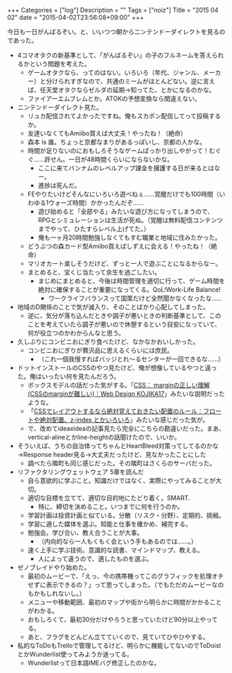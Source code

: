 +++
Categories = ["log"]
Description = ""
Tags = ["noiz"]
Title = "2015 04 02"
date = "2015-04-02T23:56:08+09:00"
+++

今日も一日がんばるぞい。と、いいつつ朝からニンテンドーダイレクトを見るのであった。

- 4コマオタクの新基準として、「がんばるぞい」の子のフルネームを答えられるかという問題を考えた。
    - ゲームオタクなら、ってのはない。いろいろ（年代、ジャンル、メーカー）と分けられすぎなので、共通のミームがほとんどない。逆に言えば、任天堂オタクならゼルダの延期→知ってた、とかになるのかな。
    - ファイアーエムブレムとか。ATOKの予想変換なら間違えない。
- ニンテンドーダイレクト見た。
    - リュカ配信されてよかったですね。俺もスカポン配信してって投稿するか。
    - 友達いなくてもAmiibo買えば大丈夫！やったね！（絶命）
    - 森本 is 誰。ちょっと京都なまりがあるっぽいし、京都の人かな。
    - 時間が足りないのにおもしろそうなゲームばっかり出しやがって！むぐぐ……許せん。一日が48時間くらいにならないかな。
        - ここに来てバンナムのレベルアップ課金を擁護する日が来るとはなー。
        - 進捗は死んだ。
    - FEやりたいけどそんなにいろいろ遊べねぇ……覚醒だけでも100時間（いわゆる1ウォーズ時間）かかったんだぞ……
        - 遊び始めると「全部やる」みたいな遊び方になってしまうので、RPGとシミュレーションは生活が死ぬ。（覚醒は無料配信コンテンツまでやって、ひたすらレベル上げてた。）
        - 俺も一ヶ月20時間勉強しなくてもすむ職業と地域に住みたかった。
    - どうぶつの森カード型Amiibo買えばしずえに会える！やったね！（絶命）
    - マリオカート楽しそうだけど、ずっと一人で遊ぶことになるからなー。
    - まとめると、宝くじ当たって余生を過ごしたい。
        - まじめにまとめると、今後は時間管理を適切に行って、ゲーム時間を絶対に確保することが重要になってくる。QoL!Work-Life Balance!
            - ワークライフバランスって国策だけど全然聞かなくなったな……
- 地域のD関係のことで気が滅入り、そのことばかり心配してしまった。
    - 逆に、気分が落ち込んだときや調子が悪いときの判断基準として、このことを考えていたら調子が悪いので休憩するという目安になっていて、何が役立つのかわからんなと思う。
- 久しぶりにコンビニおにぎり食べたけど、なかなかおいしかった。
    - コンビニおにぎりが贅沢品に思えるくらいには庶民。
        - （これ一個我慢すればバッジとれ〜るセンターが一回できるな……）
- ドットインストールのCSSのやつ見たけど、俺が想像しているやつと違った。俺はいったい何を見たんだろう。
	- ボックスモデルの話だった気がする。「[CSS： marginの正しい理解 (CSSのmarginが難しい)｜Web Design KOJIKA17](http://kojika17.com/2012/08/margin-of-css.html)」みたいな説明だったような。
	- 「[CSSでレイアウトするなら絶対覚えておきたい配置のルール：フロートや絶対配置、z-index とかいろいろ](http://webdesignrecipes.com/css-visual-formating-model/)」みたいな感じだった気が。
	- で、改めてideaxideaの記事見たら完全にこちらの勘違いだった。まあ、vertical-alineとかline-heightの話聞けたので、いいか。
- そういえば、うちの自治体ってちゃんとHeartBleed対策ってしてるのかな→Response header見る→大丈夫だったけど、見なかったことにした
	- 調べたら隣町も同じ感じだった。その隣町はさくらのサーバだった。
- リファクタリングウェットウェア 5章を読んだ
	- 自ら意欲的に学ぶこと。知識だけではなく、実際にやってみることが大切。
	- 適切な目標を立てて、適切な目的地にたどり着く。SMART.
		- 特に、締切を決めること。いつまでに何を行うのか。
	- 学習計画は投資計画と似ている。分散（リスク・分野）、定期的、挑戦。
	- 学習に適した媒体を選ぶ。知能と仕事を確かめ、補完する。
	- 勉強会。学び合い、教え合うことが大事。
		- （内向的なら一人もくもく会という手もあるのでは……。）
	- 速く上手に学ぶ技術。意識的な読書、マインドマップ、教える。
		- 人によって違うので、適したものを選ぶ。
- ゼノブレイドやり始めた。
	- 最初のムービーで、「えっ、今の携帯機ってこのグラフィックを処理オチせずに表示できるの？」って思ってしまった。（でもただのムービーなのもかもしれないし。）
	- メニューや移動範囲、最初のマップや街から明らかに時間がかかることがわかる。
	- おもしろくて、最初30分だけやろうと思っていたけど90分以上やってる。
	- あと、フラグをどんどん立てていくので、見ていてひやひやする。
- 私的なToDoもTrelloで管理してるけど、明らかに機能してないのでToDoistとかWunderlist使ってみようか迷ってる。
	- Wunderlistって日本語IMEバグ修正したのかな。